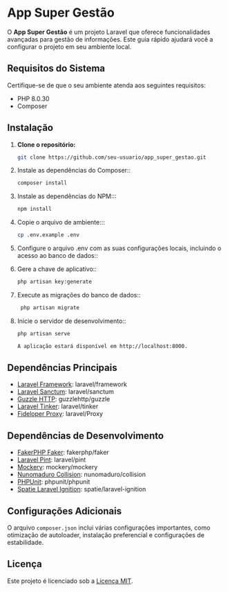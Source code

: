 # App Super Gestão

O **App Super Gestão** é um projeto Laravel que oferece funcionalidades avançadas para gestão de informações. Este guia
rápido ajudará você a configurar o projeto em seu ambiente local.

## Requisitos do Sistema

Certifique-se de que o seu ambiente atenda aos seguintes requisitos:

- PHP 8.0.30
- Composer

## Instalação

1. **Clone o repositório:**

   ```bash
   git clone https://github.com/seu-usuario/app_super_gestao.git
2. Instale as dependências do Composer::

   ```bash
   composer install

3. Instale as dependências do NPM:::

   ```bash
   npm install

4. Copie o arquivo de ambiente:::

   ```bash
   cp .env.example .env

4. Configure o arquivo .env com as suas configurações locais, incluindo o acesso ao banco de dados::
5. Gere a chave de aplicativo::

   ```bash
   php artisan key:generate

6. Execute as migrações do banco de dados::

   ```bash
    php artisan migrate

7. Inicie o servidor de desenvolvimento::

   ```bash
   php artisan serve
   
   A aplicação estará disponível em http://localhost:8000.

## Dependências Principais

- [Laravel Framework](https://github.com/laravel/framework): laravel/framework
- [Laravel Sanctum](https://github.com/laravel/sanctum): laravel/sanctum
- [Guzzle HTTP](https://github.com/guzzle/guzzle): guzzlehttp/guzzle
- [Laravel Tinker](https://github.com/laravel/tinker): laravel/tinker
- [Fideloper Proxy](fideloper/proxy): laravel/Proxy

## Dependências de Desenvolvimento

- [FakerPHP Faker](https://github.com/fakerphp/faker): fakerphp/faker
- [Laravel Pint](https://github.com/laravel/pint): laravel/pint
- [Mockery](https://github.com/mockery/mockery): mockery/mockery
- [Nunomaduro Collision](https://github.com/nunomaduro/collision): nunomaduro/collision
- [PHPUnit](https://github.com/sebastianbergmann/phpunit): phpunit/phpunit
- [Spatie Laravel Ignition](https://github.com/spatie/laravel-ignition): spatie/laravel-ignition

## Configurações Adicionais

O arquivo `composer.json` inclui várias configurações importantes, como otimização de autoloader, instalação
preferencial e configurações de estabilidade.

## Licença

Este projeto é licenciado sob a [Licença MIT](LICENSE).
